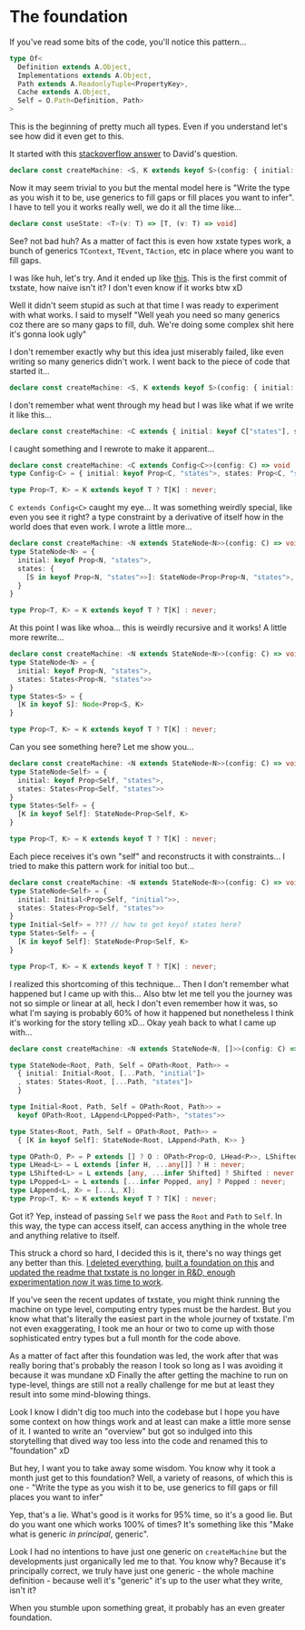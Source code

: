# The foundation

If you've read some bits of the code, you'll notice this pattern...

```typescript
type Of<
  Definition extends A.Object,
  Implementations extends A.Object,
  Path extends A.ReadonlyTuple<PropertyKey>,
  Cache extends A.Object,
  Self = O.Path<Definition, Path>
>
```

This is the beginning of pretty much all types. Even if you understand let's see how did it even get to this.

It started with this [stackoverflow answer](https://stackoverflow.com/a/54666233/9591609) to David's question.

```typescript
declare const createMachine: <S, K extends keyof S>(config: { initial: K, states: S }) => void
```

Now it may seem trivial to you but the mental model here is "Write the type as you wish it to be, use generics to fill gaps or fill places you want to infer". I have to tell you it works really well, we do it all the time like...

```typescript
declare const useState: <T>(v: T) => [T, (v: T) => void]
```

See? not bad huh? As a matter of fact this is even how xstate types work, a bunch of generics `TContext`, `TEvent`, `TAction`, etc in place where you want to fill gaps.

I was like huh, let's try. And it ended up like [this](https://github.com/devanshj/txstate/commit/a1eeb03cb2845339612bcaefc8a549719c646f91#diff-b7708c13e1ab73fb37cefab331ab7fae98a97e0979fea3dc71213d9f83193d53). This is the first commit of txstate, how naive isn't it? I don't even know if it works btw xD

Well it didn't seem stupid as such at that time I was ready to experiment with what works. I said to myself "Well yeah you need so many generics coz there are so many gaps to fill, duh. We're doing some complex shit here it's gonna look ugly"

I don't remember exactly why but this idea just miserably failed, like even writing so many generics didn't work. I went back to the piece of code that started it...

```typescript
declare const createMachine: <S, K extends keyof S>(config: { initial: K, states: S }) => void
```

I don't remember what went through my head but I was like what if we write it like this...

```typescript
declare const createMachine: <C extends { initial: keyof C["states"], states: C["states"] }>(config: C) => void
```

I caught something and I rewrote to make it apparent...

```typescript
declare const createMachine: <C extends Config<C>>(config: C) => void
type Config<C> = { initial: keyof Prop<C, "states">, states: Prop<C, "states"> }

type Prop<T, K> = K extends keyof T ? T[K] : never;
```

`C extends Config<C>` caught my eye... It was something weirdly special, like even you see it right? a type constraint by a derivative of itself how in the world does that even work. I wrote a little more...

```typescript
declare const createMachine: <N extends StateNode<N>>(config: C) => void
type StateNode<N> = {
  initial: keyof Prop<N, "states">,
  states: {
    [S in keyof Prop<N, "states">>]: StateNode<Prop<Prop<N, "states">, S>
  }
}

type Prop<T, K> = K extends keyof T ? T[K] : never;
```

At this point I was like whoa... this is weirdly recursive and it works! A little more rewrite...

```typescript
declare const createMachine: <N extends StateNode<N>>(config: C) => void
type StateNode<N> = {
  initial: keyof Prop<N, "states">,
  states: States<Prop<N, "states">>
}
type States<S> = {
  [K in keyof S]: Node<Prop<S, K>
}

type Prop<T, K> = K extends keyof T ? T[K] : never;
```

Can you see something here? Let me show you...

```typescript
declare const createMachine: <N extends StateNode<N>>(config: C) => void
type StateNode<Self> = {
  initial: keyof Prop<Self, "states">,
  states: States<Prop<Self, "states">>
}
type States<Self> = {
  [K in keyof Self]: StateNode<Prop<Self, K>
}

type Prop<T, K> = K extends keyof T ? T[K] : never;
```

Each piece receives it's own "self" and reconstructs it with constraints... I tried to make this pattern work for initial too but...

```typescript
declare const createMachine: <N extends StateNode<N>>(config: C) => void
type StateNode<Self> = {
  initial: Initial<Prop<Self, "initial">>,
  states: States<Prop<Self, "states">>
}
type Initial<Self> = ??? // how to get keyof states here?
type States<Self> = {
  [K in keyof Self]: StateNode<Prop<Self, K>
}

type Prop<T, K> = K extends keyof T ? T[K] : never;
```

I realized this shortcoming of this technique... Then I don't remember what happened but I came up with this... Also btw let me tell you the journey was not so simple or linear at all, heck I don't even remember how it was, so what I'm saying is probably 60% of how it happened but nonetheless I think it's working for the story telling xD... Okay yeah back to what I came up with...

```typescript
declare const createMachine: <N extends StateNode<N, []>>(config: C) => void

type StateNode<Root, Path, Self = OPath<Root, Path>> =
  { initial: Initial<Root, [...Path, "initial"]>
  , states: States<Root, [...Path, "states"]>
  }

type Initial<Root, Path, Self = OPath<Root, Path>> =
  keyof OPath<Root, LAppend<LPopped<Path>, "states">>

type States<Root, Path, Self = OPath<Root, Path>> =
  { [K in keyof Self]: StateNode<Root, LAppend<Path, K>> }

type OPath<O, P> = P extends [] ? O : OPath<Prop<O, LHead<P>>, LShifted<P>>
type LHead<L> = L extends [infer H, ...any[]] ? H : never;
type LShifted<L> = L extends [any, ...infer Shifted] ? Shifted : never;
type LPopped<L> = L extends [...infer Popped, any] ? Popped : never;
type LAppend<L, X> = [...L, X];
type Prop<T, K> = K extends keyof T ? T[K] : never;
```

Got it? Yep, instead of passing `Self` we pass the `Root` and `Path` to `Self`. In this way, the type can access itself, can access anything in the whole tree and anything relative to itself.

This struck a chord so hard, I decided this is it, there's no way things get any better than this. [I deleted everything](https://github.com/devanshj/txstate/commit/d94d05336db080c2f356ef2ff9c30de9253ccf1e), [built a foundation on this](https://github.com/devanshj/txstate/commit/d7aadd7ef800888fc91efb65ad33b78b41f26503) and [updated the readme that txstate is no longer in R&D, enough experimentation now it was time to work](https://github.com/devanshj/txstate/commit/412c3b260c7339549e2988b37e8f146cbc57bf22).

If you've seen the recent updates of txstate, you might think running the machine on type level, computing entry types must be the hardest. But you know what that's literally the easiest part in the whole journey of txstate. I'm not even exaggerating, I took me an hour or two to come up with those sophisticated entry types but a full month for the code above.

As a matter of fact after this foundation was led, the work after that was really boring that's probably the reason I took so long as I was avoiding it because it was mundane xD Finally the after getting the machine to run on type-level, things are still not a really challenge for me but at least they result into some mind-blowing things.

Look I know I didn't dig too much into the codebase but I hope you have some context on how things work and at least can make a little more sense of it. I wanted to write an "overview" but got so indulged into this storytelling that dived way too less into the code and renamed this to "foundation" xD

But hey, I want you to take away some wisdom. You know why it took a month just get to this foundation? Well, a variety of reasons, of which this is one - "Write the type as you wish it to be, use generics to fill gaps or fill places you want to infer"

Yep, that's a lie. What's good is it works for 95% time, so it's a good lie. But do you want one which works 100% of times? It's something like this "Make what is generic _in principal_, generic".

Look I had no intentions to have just one generic on `createMachine` but the developments just organically led me to that. You know why? Because it's principally correct, we truly have just one generic - the whole machine definition - because well it's "generic" it's up to the user what they write, isn't it?

When you stumble upon something great, it probably has an even greater foundation.
